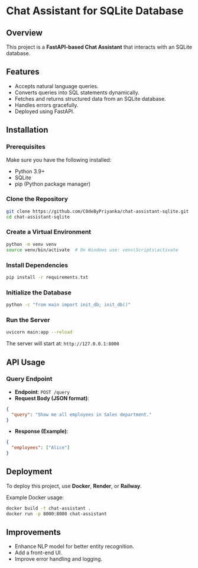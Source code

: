 # Chat Assistant for SQLite Database

## Overview

This project is a **FastAPI-based Chat Assistant** that interacts with an SQLite database.

## Features

- Accepts natural language queries.
- Converts queries into SQL statements dynamically.
- Fetches and returns structured data from an SQLite database.
- Handles errors gracefully.
- Deployed using FastAPI.

## Installation

### Prerequisites

Make sure you have the following installed:

- Python 3.9+
- SQLite
- pip (Python package manager)

### Clone the Repository

```sh
git clone https://github.com/C0deByPriyanka/chat-assistant-sqlite.git
cd chat-assistant-sqlite
```

### Create a Virtual Environment

```sh
python -m venv venv
source venv/bin/activate  # On Windows use: venv\Scripts\activate
```

### Install Dependencies

```sh
pip install -r requirements.txt
```

### Initialize the Database

```sh
python -c "from main import init_db; init_db()"
```

### Run the Server

```sh
uvicorn main:app --reload
```

The server will start at: `http://127.0.0.1:8000`

## API Usage

### Query Endpoint

- **Endpoint**: `POST /query`
- **Request Body (JSON format)**:

```json
{
  "query": "Show me all employees in Sales department."
}
```

- **Response (Example)**:

```json
{
  "employees": ["Alice"]
}
```

## Deployment

To deploy this project, use **Docker**, **Render**, or **Railway**.

Example Docker usage:

```sh
docker build -t chat-assistant .
docker run -p 8000:8000 chat-assistant
```

## Improvements

- Enhance NLP model for better entity recognition.
- Add a front-end UI.
- Improve error handling and logging.
